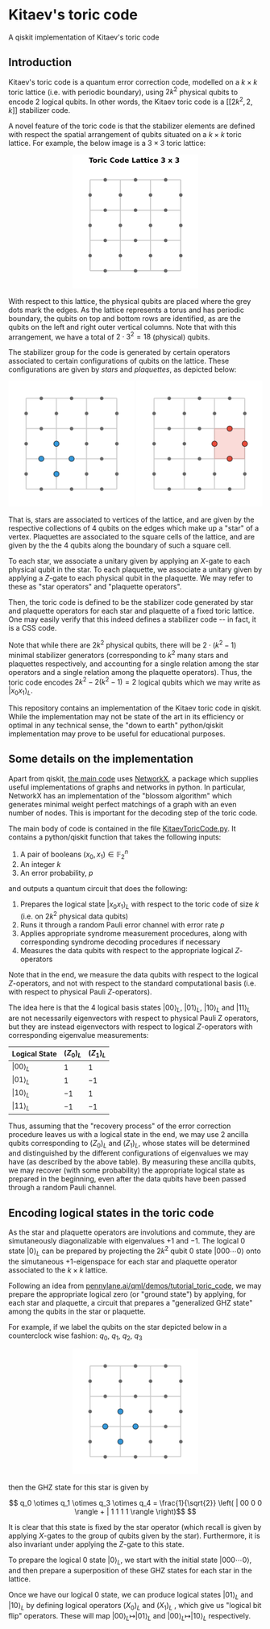 # Kitaev's toric code
A qiskit implementation of Kitaev's toric code



## Introduction

Kitaev's toric code is a quantum error correction code, modelled on a $k \times k$ toric lattice (i.e. with periodic boundary), using $2 k^{2}$ physical qubits to encode $2$ logical qubits. In other words, the Kitaev toric code is a $[[2 k^{2} , 2, k]]$ stabilizer code.

A novel feature of the toric code is that the stabilizer elements are defined with respect the spatial arrangement of qubits situated on a $k \times k$ toric lattice. For example, the below image is a $3 \times 3$ toric lattice: 

<p align="center">
<img src="lattice_base.png" alt="lattice" width="250"/>
</p>

With respect to this lattice, the physical qubits are placed where the grey dots mark the edges. As the lattice represents a torus and has periodic boundary, the qubits on top and bottom rows are identified, as are the qubits on the left and right outer vertical columns. 
Note that with this arrangement, we have a total of $2 \cdot 3^{2} = 18$ (physical) qubits.  

The stabilizer group for the code is generated by certain operators associated to certain configurations of qubits on the lattice. These configurations are given by <em>stars</em> and <em>plaquettes</em>, as depicted below:

<p align="center">
<img src="lattice_star_operator.png" alt="lattice" width="250"/>
<img src="lattice_plaquette_operator.png" alt="lattice" width="250"/>
</p>


That is, stars are associated to vertices of the lattice, and are given by the respective collections of $4$ qubits on the edges which make up a "star" of a vertex. Plaquettes are associated to the square cells of the lattice, and are given by the the $4$ qubits along the boundary of such a square cell. 

To each star, we associate a unitary given by applying an $X$-gate to each physical qubit in the star. 
To each plaquette, we associate a unitary given by applying a $Z$-gate to each physical qubit in the plaquette. We may refer to these as "star operators" and "plaquette operators".

Then, the toric code is defined to be the stabilizer code generated by star and plaquette operators for each star and plaquette of a fixed toric lattice. One may easily verify that this indeed defines a stabilizer code -- in fact, it is a CSS code. 

Note that while there are $2 k^{2}$ physical qubits, there will be $2 \cdot (k^{2} - 1 )$ minimal  stabilizer generators (corresponding to $k^{2}$ many stars and plaquettes respectively, and accounting for a single relation among the star operators and a single relation among the plaquette operators). Thus, the toric code encodes $2k ^{2}  -   2 (k^{2} - 1) = 2$ logical qubits which we may write as $| x_{0} x_{1} \rangle_{L}$.

This repository contains an implementation of the Kitaev toric code in qiskit. While the implementation may not be state of the art in its efficiency or optimal in any technical sense, the "down to earth" python/qiskit implementation may prove to be useful for educational purposes. 

## Some details on the implementation

Apart from qiskit, [the main code](KitaevToricCode.py) uses [NetworkX](https://networkx.org/), a package which supplies useful implementations of graphs and networks in python. In particular, NetworkX has an implementation of the "blossom algorithm" which generates minimal weight perfect matchings of a graph with an even number of nodes. This is important for the decoding step of the toric code.


The main body of code is contained in the file [KitaevToricCode.py](KitaevToricCode.py). It contains a python/qiskit function that takes the following inputs: 

1. A pair of booleans $(x_{0}, x_{1}) \in \mathbb{F}^{n}_2$
2. An integer $k$ 
3. An error probability, $p$

and outputs a quantum circuit that does the following:

1. Prepares the logical state $| x_0 x_1 \rangle_L$ with respect to the toric code of size $k$ (i.e. on $2k^{2}$ physical data qubits)
2. Runs it through a random Pauli error channel with error rate $p$
3. Applies appropriate syndrome measurement procedures, along with corresponding syndrome decoding procedures if necessary
4. Measures the data qubits with respect to the appropriate logical $Z$-operators

Note that in the end, we measure the data qubits with respect to the logical $Z$-operators, and not
with respect to the standard computational basis (i.e. with respect to physical Pauli $Z$-operators). 

The idea here is that the $4$ logical basis states $|00\rangle_L$, $|01\rangle_L$, $|10\rangle_L$ and
$|11\rangle_L$ are not necessarily eigenvectors with respect to physical Pauli Z operators, but they are instead eigenvectors with respect to logical $Z$-operators with corresponding eigenvalue measurements:



 Logical State   | $(Z_0)_L$ | $(Z_1)_L$
 --------        | -------   |   ------- 
 $\|00 \rangle_L$  | $1$       | $1$               
 $\|01 \rangle_L$  | $1$       | $-1$              
 $\|10 \rangle_L$  | $-1$      | $1$              
 $\|11 \rangle_L$  | $-1$      | $-1$              

Thus, assuming that the "recovery process" of the error correction procedure leaves us with a logical state in the end, we may use $2$ ancilla qubits corresponding to $(Z_0)_L$ and $(Z_1)_L$, 
whose states will be determined and distinguished by the different configurations of eigenvalues we may have (as described by the above table). By measuring these ancilla qubits, we may recover (with some probability) the appropriate logical state as prepared in the beginning, even after the data qubits have been passed through a random Pauli channel.


## Encoding logical states in the toric code

As the star and plaquette operators are involutions and commute, they are simutaneously diagonalizable with eigenvalues $+1$ and $-1$. The logical $0$ state $| 0 \rangle_L$ can be prepared by projecting the $2k^{2}$ qubit $0$ state $| 0 0 0 \cdots 0 \rangle$ onto the simutaneous $+1$-eigenspace for each star and plaquette operator associated to the $k \times k$ lattice.


Following an idea from [pennylane.ai/qml/demos/tutorial_toric_code](https://pennylane.ai/qml/demos/tutorial_toric_code), we may prepare the appropriate logical zero (or  "ground state") by applying, for each star and plaquette, a circuit that prepares a "generalized GHZ state" among the qubits in the star or plaquette. 

For example, if we label the qubits on the star depicted below in a counterclock wise fashion: $q_0$, $q_1$, $q_2$, $q_3$   

<p align="center">
<img src="lattice_star_operator.png" alt="lattice" width="250"/>
</p>

then the GHZ state for this star is given by 

<p align="center">
$$
q_0 \otimes q_1 \otimes  q_3 \otimes  q_4  = \frac{1}{\sqrt{2}} \left( | 00 0 0 \rangle + | 1 1 1 1 \rangle \right)$$
$$
</p>

It is clear that this state is fixed by the star operator (which recall is given by applying $X$-gates to the group of qubits given by the star). Furthermore, it is also invariant under applying the $Z$-gate to this state.  

To prepare the logical $0$ state $| 0 \rangle_L$, we start with the initial state $| 0 0 0 \cdots 0 \rangle$, and then prepare a superposition of these GHZ states for each star in the lattice.

Once we have our logical $0$ state, we can produce logical states $|01 \rangle_L$ and $|10 \rangle_L$ by defining logical operators $(X_0)_L$ and  $(X_1)_L$ , which give us "logical bit flip" operators. These will map $|00\rangle_L \mapsto |01 \rangle_L$ and $|00\rangle_L \mapsto |10 \rangle_L$ respectively.
